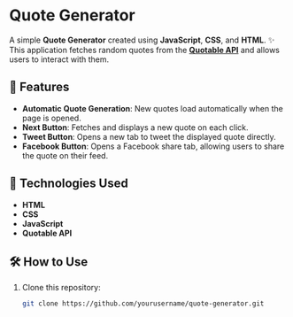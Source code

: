 # Quote Generator

A simple **Quote Generator** created using **JavaScript**, **CSS**, and **HTML**. ✨  
This application fetches random quotes from the **[Quotable API](https://api.quotable.io/random)** and allows users to interact with them.

## 🌟 Features
- **Automatic Quote Generation**: New quotes load automatically when the page is opened.
- **Next Button**: Fetches and displays a new quote on each click.
- **Tweet Button**: Opens a new tab to tweet the displayed quote directly.
- **Facebook Button**: Opens a Facebook share tab, allowing users to share the quote on their feed.

## 🚀 Technologies Used
- **HTML**
- **CSS**
- **JavaScript**
- **Quotable API**

## 🛠 How to Use
1. Clone this repository:
   ```bash
   git clone https://github.com/yourusername/quote-generator.git
